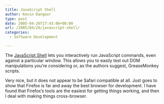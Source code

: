 ```yaml
---
title: JavaScript Shell
author: Kevin Dangoor
type: post
date: 2005-04-26T17:43:00+00:00
url: /2005/04/26/javascript-shell/
categories:
  - Software Development

---
```

The [JavaScript Shell][1] lets you interactively run JavaScript commands, even against a particular window. This allows you to easily test out DOM manipulations you&#8217;re considering or, as the authors suggest, GreaseMonkey scripts.

Very nice, but it does not appear to be Safari compatible at all. Just goes to show that Firefox is far and away the best browser for development. I have found that Firefox&#8217;s tools are the easiest for getting things working, and then I deal with making things cross-browser.

 [1]: http://www.squarefree.com/shell/ "JavaScript Shell"